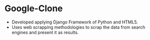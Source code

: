 # Google-Clone
- Developed applying Django Framework of Python and HTML5.
- Uses web scrapping methodologies to scrap the data from search engines and present it as results.
